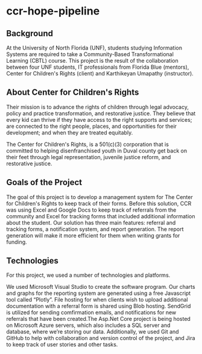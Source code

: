# ccr-hope-pipeline

## Background
At the University of North Florida (UNF), students studying Information Systems are required to take a Community-Based Transformational Learning (CBTL) course. This project is the result of the collaboration between four UNF students, IT professionals from Florida Blue (mentors), Center for Children's Rights (client) and Karthikeyan Umapathy (instructor).

## About Center for Children's Rights
Their mission is to advance the rights of children through legal advocacy, policy and practice transformation, and restorative justice.  They believe that every kid can thrive if they have access to the right supports and services; are connected to the right people, places, and opportunities for their development; and when they are treated equitably.

The Center for Children's Rights, is a 501(c)(3) corporation that is committed to helping disenfranchised youth in Duval county get back on their feet through legal representation, juvenile justice reform, and restorative justice. 


## Goals of the Project
The goal of this project is to develop a management system for The Center for Children's Rights to keep track of their forms. Before this solution, CCR was using Excel and Google Docs to keep track of referrals from the community and Excel for tracking forms that included additional information about the student. Our solution has three main features: referral and tracking forms, a notification system, and report generation. The report generation will make it more efficient for them when writing grants for funding.

## Technologies
For this project, we used a number of technologies and platforms. 

We used Microsoft Visual Studio to create the software program. Our charts and graphs for the reporting system are generated using a free Javascript tool called “Plotly”. File hosting for when clients wish to upload additional documentation with a referral form is shared using Blob hosting. SendGrid is utilized for sending comfirmation emails, and notifications for new referrals that have been created.The Asp.Net Core project is being hosted on Microsoft Azure servers, which also includes a SQL server and database, where we’re storing our data. Additionally, we used Git and GitHub to help with collaboration and version control of the project, and Jira to keep track of user stories and other tasks.

